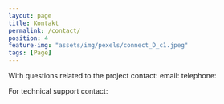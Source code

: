 ```yaml
---
layout: page
title: Kontakt
permalink: /contact/
position: 4
feature-img: "assets/img/pexels/connect_D_c1.jpeg"
tags: [Page]
---
```


With questions related to the project contact:
email:
telephone: 

For technical support contact:
